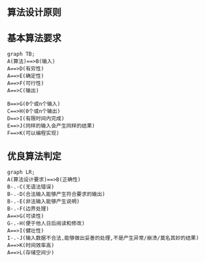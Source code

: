 
## 算法设计原则

## 基本算法要求

```mermaid
graph TB;
A(算法)==>B(输入)
A==>D(有穷性)
A==>E(确定性)
A==>F(可行性)
A==>C(输出)

B==>G(0个或n个输入)
C==>H(0个或n个输出)
D==>I(有限时间内完成)
E==>J(同样的输入会产生同样的结果)
F==>K(可以编程实现)

```

## 优良算法判定

```mermaid
graph LR;
A(算法设计要求)==>B(正确性)
B-.-C(无语法错误)
B-.-D(合法输入能够产生符合要求的输出)
B-.-E(非法输入能够产生说明)
B-.-F(边界处理)
A==>G(可读性)
G-.-H(便于他人日后阅读和修改)
A==>I(健壮性)
I-.-J(输入数据不合法,能够做出妥善的处理,不是产生异常/崩溃/莫名其妙的结果)
A==>K(时间效率高)
A==>L(存储空间少)
```

